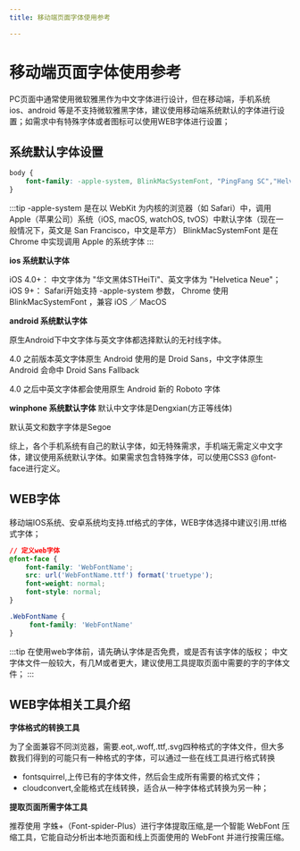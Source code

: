 ```yaml
---
title: 移动端页面字体使用参考

---
```

# 移动端页面字体使用参考
PC页面中通常使用微软雅黑作为中文字体进行设计，但在移动端，手机系统 ios、android 等是不支持微软雅黑字体，建议使用移动端系统默认的字体进行设置；如需求中有特殊字体或者图标可以使用WEB字体进行设置；
## 系统默认字体设置
```css
body {
    font-family: -apple-system, BlinkMacSystemFont, "PingFang SC","Helvetica Neue",STHeiti,"Microsoft Yahei",Tahoma,Simsun,sans-serif;
}
```
:::tip
-apple-system 是在以 WebKit 为内核的浏览器（如 Safari）中，调用 Apple（苹果公司）系统（iOS, macOS, watchOS, tvOS）中默认字体（现在一般情况下，英文是 San Francisco，中文是苹方）
BlinkMacSystemFont 是在 Chrome 中实现调用 Apple 的系统字体
:::

**ios 系统默认字体**

iOS 4.0+： 中文字体为 "华文黑体STHeiTi"、英文字体为 "Helvetica Neue"；
iOS 9+： Safari开始支持 -apple-system 参数， Chrome 使用 BlinkMacSystemFont ，兼容 iOS ／ MacOS

**android 系统默认字体**

原生Android下中文字体与英文字体都选择默认的无衬线字体。

4.0 之前版本英文字体原生 Android 使用的是 Droid Sans，中文字体原生 Android 会命中 Droid Sans Fallback

4.0 之后中英文字体都会使用原生 Android 新的 Roboto 字体

**winphone 系统默认字体** 默认中文字体是Dengxian(方正等线体)

默认英文和数字字体是Segoe

综上，各个手机系统有自己的默认字体，如无特殊需求，手机端无需定义中文字体，建议使用系统默认字体。如果需求包含特殊字体，可以使用CSS3 @font-face进行定义。 

## WEB字体
移动端IOS系统、安卓系统均支持.ttf格式的字体，WEB字体选择中建议引用.ttf格式字体；
```css
// 定义web字体
@font-face {
    font-family: 'WebFontName';
    src: url('WebFontName.ttf') format('truetype');
    font-weight: normal;
    font-style: normal;
}

.WebFontName {
     font-family: 'WebFontName'
}
```
:::tip
在使用web字体前，请先确认字体是否免费，或是否有该字体的版权；
中文字体文件一般较大，有几M或者更大，建议使用工具提取页面中需要的字的字体文件；
:::
## WEB字体相关工具介绍
**字体格式的转换工具**

为了全面兼容不同浏览器，需要.eot,.woff,.ttf,.svg四种格式的字体文件，但大多数我们得到的可能只有一种格式的字体，可以通过一些在线工具进行格式转换
* fontsquirrel,上传已有的字体文件，然后会生成所有需要的格式文件；
* cloudconvert,全能格式在线转换，适合从一种字体格式转换为另一种；

**提取页面所需字体工具**

推荐使用 字蛛+（Font-spider-Plus）进行字体提取压缩,是一个智能 WebFont 压缩工具，它能自动分析出本地页面和线上页面使用的 WebFont 并进行按需压缩。

